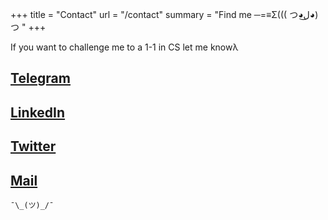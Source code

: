 +++
title = "Contact"
url =  "/contact"
summary = "Find me	─=≡Σ((( つ◕ل͜◕)つ <!--more-->"
+++
 
If you want to challenge me to a 1-1 in CS let me knowλ

## [Telegram](https://www.t.me/skinnyjesus)

## [LinkedIn](https://www.linkedin.com/in/jonas-jahnsson-a6039465/)

## [Twitter](https://x.com/jahnsson)

## [Mail](mailto:jonas.jahnsson@gmail.com)

```¯\_(ツ)_/¯```